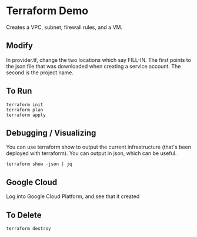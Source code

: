 # Terraform Demo

Creates a VPC, subnet, firewall rules, and a VM.  

## Modify
In provider.tf, change the two locations which say FILL-IN.  The first points to the json file that was downloaded when creating a service account.  The second is the project name.

## To Run
```
terraform init
terraform plan
terraform apply
```

## Debugging / Visualizing
You can use terraform show to output the current infrastructure (that's been deployed with terraform).  You can output in json, which can be useful.

```
terraform show -json | jq
```

## Google Cloud
Log into Google Cloud Platform, and see that it created 

## To Delete
```
terraform destroy
```
